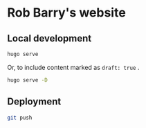 # Rob Barry's website

## Local development

```bash
hugo serve
```

Or, to include content marked as `draft: true` .

```bash
hugo serve -D
```

## Deployment

```bash
git push 
```
